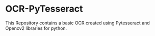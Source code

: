 # OCR-PyTesseract
This Repository contains a basic OCR created using Pytesseract and Opencv2 libraries for python.
